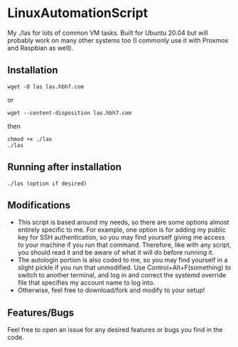 # LinuxAutomationScript
My ./las for lots of common VM tasks. Built for Ubuntu 20.04 but will probably work on many other systems too (I commonly use it with Proxmox and Raspbian as well). 


## Installation
```
wget -O las las.hbh7.com
```
or
```
wget --content-disposition las.hbh7.com
```
then 
```
chmod +x ./las 
./las
```

## Running after installation
`./las (option if desired)`

## Modifications
* This script is based around my needs, so there are some options almost entirely specific to me. For example, one option is for adding my public key for SSH authentication, so you may find yourself giving me access to your machine if you run that command. Therefore, like with any script, you should read it and be aware of what it will do before running it. 
* The autologin portion is also coded to me, so you may find yourself in a slight pickle if you run that unmodified. Use Control+Alt+F(something) to switch to another terminal, and log in and correct the systemd override file that specifies my account name to log into.
* Otherwise, feel free to download/fork and modify to your setup!

## Features/Bugs
Feel free to open an issue for any desired features or bugs you find in the code. 
